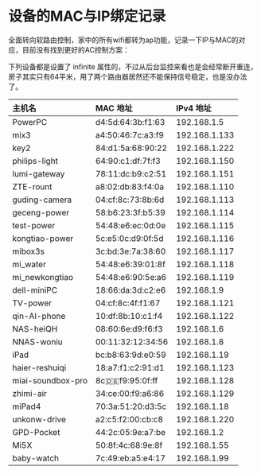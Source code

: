 # 设备的MAC与IP绑定记录

全面转向软路由控制，家中的所有wifi都转为ap功能，记录一下IP与MAC的对应，目前没有找到更好的AC控制方案：

下列设备都是设置了 infinite 属性的，不过从后台监控来看也是会经常断开重连，房子其实只有64平米，用了两个路由器居然还不能保持信号稳定，也是没办法了。

| 主机名 | MAC 地址 | IPv4 地址 |
| :--- | :--- | :--- |
| PowerPC | d4:5d:64:3b:f1:63 | 192.168.1.5 |
| mix3 | a4:50:46:7c:a3:f9 | 192.168.1.133 |
| key2 | 84:d1:5a:68:90:22 | 192.168.1.222 |
| philips-light | 64:90:c1:df:7f:f3 | 192.168.1.150 |
| lumi-gateway | 78:11:dc:b9:c2:51 | 192.168.1.151 |
| ZTE-rount | a8:02:db:83:f4:0a | 192.168.1.110 |
| guding-camera | 04:cf:8c:73:8b:6d | 192.168.1.113 |
| geceng-power | 58:b6:23:3f:b5:39 | 192.168.1.114 |
| test-power | 54:48:e6:ec:0d:0e | 192.168.1.115 |
| kongtiao-power | 5c:e5:0c:d9:0f:5d | 192.168.1.116 |
| mibox3s | 3c:bd:3e:7a:38:60 | 192.168.1.117 |
| mi\_water | 54:48:e6:39:01:8f | 192.168.1.118 |
| mi\_newkongtiao | 54:48:e6:90:5e:a6 | 192.168.1.119 |
| dell-miniPC | 18:66:da:3d:c2:e6 | 192.168.1.9 |
| TV-power | 04:cf:8c:4f:f1:67 | 192.168.1.121 |
| qin-AI-phone | 10:df:8b:10:c1:f4 | 192.168.1.122 |
| NAS-heiQH | 08:60:6e:d9:f6:f3 | 192.168.1.6 |
| NNAS-woniu | 00:11:32:12:34:56 | 192.168.1.8 |
| iPad | bc:b8:63:9d:e0:59 | 192.168.1.19 |
| haier-reshuiqi | 18:a7:f1:c2:91:d1 | 192.168.1.123 |
| miai-soundbox-pro | 8c:de:f9:95:0f:ff | 192.168.1.128 |
| zhimi-air | 34:ce:00:f9:a6:86 | 192.168.1.129 |
| miPad4 | 70:3a:51:20:d3:5c | 192.168.1.18 |
| unkonw-drive | a2:c5:f2:00:cb:c8 | 192.168.1.220 |
| GPD-Pocket | 44:2c:05:9e:a7:be | 192.168.1.2 |
| Mi5X | 50:8f:4c:68:9e:8f | 192.168.1.55 |
| baby-watch | 7c:49:eb:a5:e4:17 | 192.168.1.99 |

